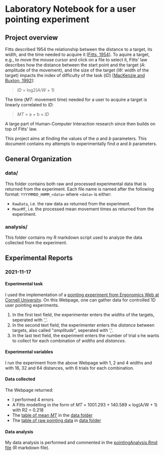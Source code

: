 # Laboratory Notebook for a user pointing experiment

## Project overview

Fitts described 1954 the relationship between the distance to a target, its width, and the time needed to acquire it [[Fitts, 1954](http://www2.psychology.uiowa.edu/faculty/mordkoff/InfoProc/pdfs/Fitts%201954.pdf)]. 
To aquire a target, e.g., to move the mouse cursor and click on a file to select it, Fitts' law describes how the distance between the start point and the target (_A_: amplitude of the movement), and the size of the target (_W_: width of the target) impacts the index of difficulty of the task (_ID_) [[MacKenzie and Buxton, 1992](http://www.billbuxton.com/fitts92.html)]:

> _ID_ = log2(_A_/_W_ + 1)

The time (_MT_: movement time) needed for a user to acquire a target is linearly correlated to _ID_:

> _MT_ = a + b × _ID_

A large part of Human-Computer Interaction research since then builds on top of Fitts' law.

This project aims at finding the values of the _a_ and _b_ parameters. This document contains my attempts to experimentally find _a_ and _b_ parameters.

## General Organization

### data/

This folder contains both raw and processed experimental data that is returned from the experiment. 
Each file name is named after the following format: `YYYYMMDD_HHMM_<data>` where `<data>` is either:
- `RawData`, i.e. the raw data  as returned from the experiment. 
- `MeanMT`, i.e. the processed mean movement times as returned from the experiment. 

### analysis/

This folder contains my R markdown script used to analyze the data collected from the experiment. 

## Experimental Reports

### 2021-11-17

#### Experimental task

I used the implementation of a [pointing experiment from Ergonomics Web at Cornell University](http://ergo.human.cornell.edu/FittsLaw/FittsLaw.html). 
On this Webpage, one can gather data for controlled 1D user pointing experiments. 
1. In the first text field, the experimenter enters the _widths_ of the targets, seperated with ','. 
2. In the second text field, the experimenter enters the _distance_ between targets, also called "_amplitude_", seperated with ','. 
3. In the last text field, the experiment enters the number of trial s·he wants to collect for each combination of _widths_ and _distances_. 

#### Experimental variables

I run the experiment from the above Webpage with 1, 2 and 4 widths and with 16, 32 and 64 distances, with 6 trials for each combination. 

#### Data collected

The Webpage returned:
- I performed 4 errors
- A Fitts modelling in the form of _MT_ = 1001.293 + 140.589 × log(A/W + 1) with R2 = 0.218
- The [table of mean _MT_](./data/20211117_1527_MeanMT.csv) in the [data folder](./data/)
- The [table of raw pointing data](./data/20211117_1527_RawData.csv) in [data folder](./data/)

#### Data analysis

My data analysis is performed and commented in the [pointingAnalysis.Rmd file](./analysis/pointingAnalysis.Rmd) (R markdown file). 
